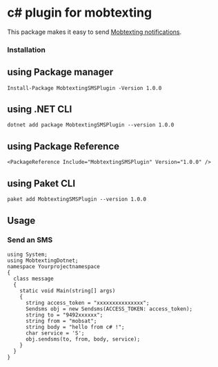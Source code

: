 # c# plugin for mobtexting

This package makes it easy to send [Mobtexting notifications](https://mobtexting.com).


### Installation

## using Package manager
```
Install-Package MobtextingSMSPlugin -Version 1.0.0
```
## using .NET CLI
```
dotnet add package MobtextingSMSPlugin --version 1.0.0
```
## using Package Reference
```
<PackageReference Include="MobtextingSMSPlugin" Version="1.0.0" />
```
## using Paket CLI
```
paket add MobtextingSMSPlugin --version 1.0.0
```

## Usage

### Send an SMS

```
using System;
using MobtextingDotnet;
namespace Yourprojectnamespace
{
  class message
  {
    static void Main(string[] args)
    {
      string access_token = "xxxxxxxxxxxxxxx";
      Sendsms obj = new Sendsms(ACCESS_TOKEN: access_token);
      string to = "9492xxxxxx";
      string from = "mobsat";
      string body = "hello from c# !";
      char service = 'S';
      obj.sendsms(to, from, body, service);
    }
  }
}

```

